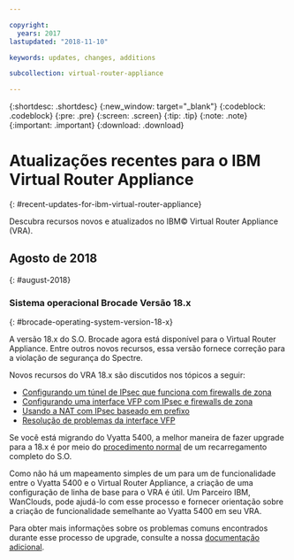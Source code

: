 ```yaml
---

copyright:
  years: 2017
lastupdated: "2018-11-10"

keywords: updates, changes, additions

subcollection: virtual-router-appliance

---
```


{:shortdesc: .shortdesc}
{:new_window: target="_blank"}
{:codeblock: .codeblock}
{:pre: .pre}
{:screen: .screen}
{:tip: .tip}
{:note: .note}
{:important: .important}
{:download: .download}


# Atualizações recentes para o IBM Virtual Router Appliance
{: #recent-updates-for-ibm-virtual-router-appliance}

Descubra recursos novos e atualizados no IBM© Virtual Router Appliance (VRA).

## Agosto de 2018
{: #august-2018}

### Sistema operacional Brocade Versão 18.x
{: #brocade-operating-system-version-18-x}

A versão 18.x do S.O. Brocade agora está disponível para o Virtual Router Appliance. Entre outros novos recursos, essa versão fornece correção para a violação de segurança do Spectre.

Novos recursos do VRA 18.x são discutidos nos tópicos a seguir:

* [Configurando um túnel de IPsec que funciona com firewalls de zona](/docs/infrastructure/virtual-router-appliance?topic=virtual-router-appliance-setting-up-an-ipsec-tunnel-that-works-with-zone-firewalls)
* [Configurando uma interface VFP com IPsec e firewalls de zona](/docs/infrastructure/virtual-router-appliance?topic=virtual-router-appliance-configuring-a-vfp-interface-with-ipsec-and-zone-firewalls)
* [Usando a NAT com IPsec baseado em prefixo](/docs/infrastructure/virtual-router-appliance?topic=virtual-router-appliance-using-nat-with-prefix-based-ipsec)
* [Resolução de problemas da interface VFP](/docs/infrastructure/virtual-router-appliance?topic=virtual-router-appliance-troubleshooting-your-vfp-interface)

Se você está migrando do Vyatta 5400, a melhor maneira de fazer upgrade para a 18.x é por meio do [procedimento normal](/docs/infrastructure/virtual-router-appliance?topic=virtual-router-appliance-upgrading-the-os) de um recarregamento completo do S.O.

Como não há um mapeamento simples de um para um de funcionalidade entre o Vyatta 5400 e o Virtual Router Appliance, a criação de uma configuração de linha de base para o VRA é útil. Um Parceiro IBM, WanClouds, pode ajudá-lo com esse processo e fornecer orientação sobre a criação de funcionalidade semelhante ao Vyatta 5400 em seu VRA.

Para obter mais informações sobre os problemas comuns encontrados durante esse processo de upgrade, consulte a nossa [documentação adicional](/docs/infrastructure/virtual-router-appliance?topic=virtual-router-appliance-vyatta-5400-common-migration-issues).

